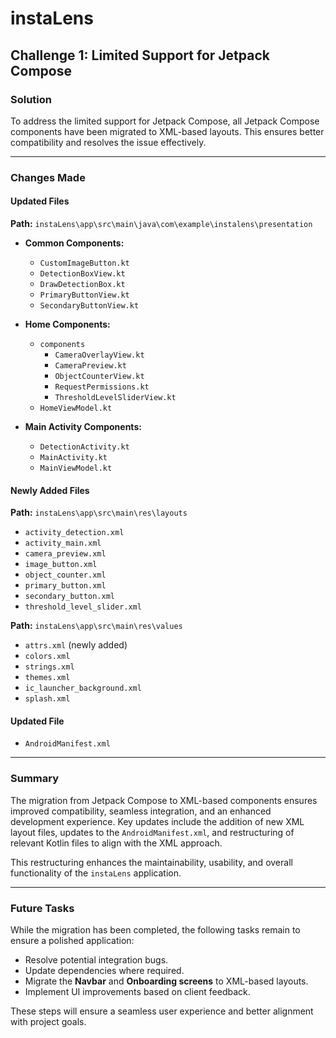 # instaLens

## Challenge 1: Limited Support for Jetpack Compose

### Solution  
To address the limited support for Jetpack Compose, all Jetpack Compose components have been migrated to XML-based layouts. This ensures better compatibility and resolves the issue effectively.

---

### Changes Made  

#### Updated Files  
**Path:** `instaLens\app\src\main\java\com\example\instalens\presentation`

- **Common Components:**  
  - `CustomImageButton.kt`  
  - `DetectionBoxView.kt`  
  - `DrawDetectionBox.kt`  
  - `PrimaryButtonView.kt`  
  - `SecondaryButtonView.kt`  

- **Home Components:**  
  - `components`  
    - `CameraOverlayView.kt`  
    - `CameraPreview.kt`  
    - `ObjectCounterView.kt`  
    - `RequestPermissions.kt`  
    - `ThresholdLevelSliderView.kt`  
  - `HomeViewModel.kt`  

- **Main Activity Components:**  
  - `DetectionActivity.kt`  
  - `MainActivity.kt`  
  - `MainViewModel.kt`  

#### Newly Added Files  
**Path:** `instaLens\app\src\main\res\layouts`  
- `activity_detection.xml`  
- `activity_main.xml`  
- `camera_preview.xml`  
- `image_button.xml`  
- `object_counter.xml`  
- `primary_button.xml`  
- `secondary_button.xml`  
- `threshold_level_slider.xml`  

**Path:** `instaLens\app\src\main\res\values`  
- `attrs.xml` (newly added)  
- `colors.xml`  
- `strings.xml`  
- `themes.xml`  
- `ic_launcher_background.xml`  
- `splash.xml`  

#### Updated File  
- `AndroidManifest.xml`  

---

### Summary  
The migration from Jetpack Compose to XML-based components ensures improved compatibility, seamless integration, and an enhanced development experience. Key updates include the addition of new XML layout files, updates to the `AndroidManifest.xml`, and restructuring of relevant Kotlin files to align with the XML approach.

This restructuring enhances the maintainability, usability, and overall functionality of the `instaLens` application.

---

### Future Tasks  
While the migration has been completed, the following tasks remain to ensure a polished application:  
- Resolve potential integration bugs.  
- Update dependencies where required.  
- Migrate the **Navbar** and **Onboarding screens** to XML-based layouts.  
- Implement UI improvements based on client feedback.  

These steps will ensure a seamless user experience and better alignment with project goals.
